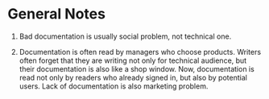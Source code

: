 General Notes
=============

1. Bad documentation is usually social problem, not technical one.

2. Documentation is often read by managers who choose products. Writers often
   forget that they are writing not only for technical audience, but their
   documentation is also like a shop window. Now, documentation is read not
   only by readers who already signed in, but also by potential users. Lack of
   documentation is also marketing problem.



